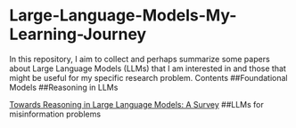 # Large-Language-Models-My-Learning-Journey
In this repository, I aim to collect and perhaps summarize some papers about Large Language Models (LLMs) that I am interested in and those that might be useful for my specific research problem. 
Contents
##Foundational Models
##Reasoning in LLMs

[Towards Reasoning in Large Language Models: A Survey](https://arxiv.org/abs/2212.10403)
##LLMs for misinformation problems
